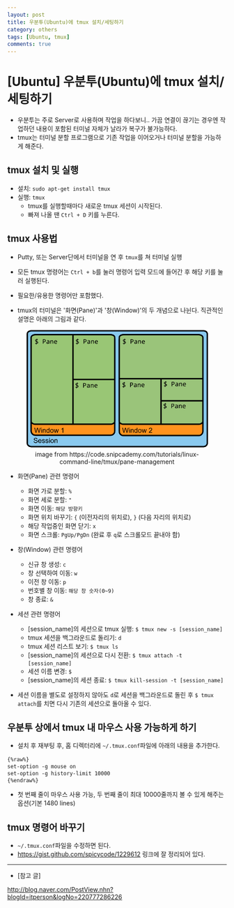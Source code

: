 ```yaml
---
layout: post
title: 우분투(Ubuntu)에 tmux 설치/세팅하기
category: others
tags: [Ubuntu, tmux]
comments: true
---
```


# [Ubuntu] 우분투(Ubuntu)에 tmux 설치/세팅하기
- 우분투는 주로 Server로 사용하며 작업을 하다보니.. 가끔 연결이 끊기는 경우엔 작업하던 내용이 포함된 터미널 자체가 날라가 복구가 불가능하다.
- tmux는 터미널 분할 프로그램으로 기존 작업을 이어오거나 터미널 분할을 가능하게 해준다.

## tmux 설치 및 실행
- 설치: `sudo apt-get install tmux`
- 실행: `tmux`
  - tmux를 실행할때마다 새로운 tmux 세션이 시작된다.
  - 빠져 나올 땐 `Ctrl + D` 키를 누른다.

## tmux 사용법
- Putty, 또는 Server단에서 터미널을 연 후 `tmux`를 쳐 터미널 실행
- 모든 tmux 명령어는 `Ctrl + b`를 눌러 명령어 입력 모드에 들어간 후 해당 키를 눌러 실행된다.
- 필요한/유용한 명령어만 포함했다.

- tmux의 터미널은 '화면(Pane)'과 '창(Window)'의 두 개념으로 나뉜다. 직관적인 설명은 아래의 그림과 같다.
<center>
<figure>
<img src="/assets/post_img/others/2019-01-05-tmux/fig1.PNG" alt="views">
<figcaption>image from https://code.snipcademy.com/tutorials/linux-command-line/tmux/pane-management</figcaption>
</figure>
</center>

- 화면(Pane) 관련 명령어
  - 화면 가로 분할: `%`
  - 화면 세로 분할: `"`
  - 화면 이동: `해당 방향키`
  - 화면 위치 바꾸기: `{` (이전자리의 위치로), `}` (다음 자리의 위치로)
  - 해당 작업중인 화면 닫기: `x`
  - 화면 스크롤: `PgUp/PgDn` (완료 후 `q`로 스크롤모드 끝내야 함)

- 창(Window) 관련 명령어
  - 신규 창 생성: `c`
  - 창 선택하여 이동: `w`
  - 이전 창 이동: `p`
  - 번호별 창 이동: `해당 창 숫자(0~9)`
  - 창 종료: `&`

- 세션 관련 명령어
  - [session_name]의 세션으로 tmux 실행: `$ tmux new -s [session_name]`
  - tmux 세션을 백그라운드로 돌리기: `d`
  - tmux 세션 리스트 보기: `$ tmux ls`
  - [session_name]의 세션으로 다시 전환: `$ tmux attach -t [session_name]`
  - 세션 이름 변경: `$`
  - [session_name]의 세션 종료: `$ tmux kill-session -t [session_name]`

- 세션 이름을 별도로 설정하지 않아도 `d`로 세션을 백그라운드로 돌린 후 `$ tmux attach`를 치면 다시 기존의 세션으로 돌아올 수 있다.

## 우분투 상에서 tmux 내 마우스 사용 가능하게 하기
- 설치 후 재부팅 후, 홈 디렉터리에 `~/.tmux.conf`파일에 아래의 내용을 추가한다.
```
{%raw%}
set-option -g mouse on
set-option -g history-limit 10000
{%endraw%}
```

- 첫 번째 줄이 마우스 사용 가능, 두 번째 줄이 최대 10000줄까지 볼 수 있게 해주는 옵션(기본 1480 lines)

## tmux 명령어 바꾸기
- `~/.tmux.conf`파일을 수정하면 된다.
- https://gist.github.com/spicycode/1229612 링크에 잘 정리되어 있다.

---
- [참고 글]

http://blog.naver.com/PostView.nhn?blogId=itperson&logNo=220777286226








